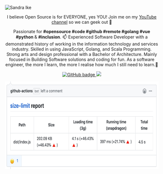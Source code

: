 ![Sandra Ike](https://user-images.githubusercontent.com/624760/87244208-890e1880-c433-11ea-8383-3ea0704104b7.png)

<p align="center">I believe Open Source is for EVERYONE, yes YOU! Join me on my <a href="http://youtube.com/eddiejaoude?sub_confirmation=1">YouTube channel</a> so we can geek out 🎥</p>

<p align="center">Passionate for <b>#opensource #code #github #remote #golang #vue #python </b> & <b>#inclusion</b>. 📫 Experienced Software Developer with a demonstrated history of working in the information technology and services industry. Skilled in using JavaScript, Golang, and Scala Programming. Strong arts and design professional with a Bachelor of Architecture. Mainly focused in Building Software solutions and coding for fun. As a software engineer, the more I learn, the more I realise how much I still need to learn.💬</p>

<p align="center">
  <a href="https://github.com/Xanik?tab=followers">
    <img src="https://img.shields.io/github/followers/Xanik?label=Followers&logo=GitHub&style=for-the-badge" alt="GitHub badge" />
  </a>
  <a href="http://twitter.com/xan_ik">
    <img src="https://img.shields.io/twitter/follow/xan_ik?label=Twitter&logo=twitter&style=for-the-badge" />
  </a>
</p>

<p align="center">
<img src="https://raw.githubusercontent.com/andresz1/size-limit-action/master/assets/pr.png"
  alt="Size Limit comment in pull request about bundle size changes"
  width="686" height="289">
</p>
